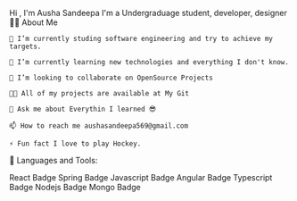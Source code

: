 Hi , I'm Ausha Sandeepa
I'm a Undergraduage student, developer, designer
🙋‍♂️ About Me

    🔭 I’m currently studing software engineering and try to achieve my targets.

    🌱 I’m currently learning new technologies and everything I don't know.

    👯 I’m looking to collaborate on OpenSource Projects

    👨‍💻 All of my projects are available at My Git
    
    💬 Ask me about Everythin I learned 😎

    📫 How to reach me aushasandeepa569@gmail.com

    ⚡ Fun fact I love to play Hockey.

🚀 Languages and Tools:

React Badge Spring Badge Javascript Badge Angular Badge Typescript Badge Nodejs Badge Mongo Badge
